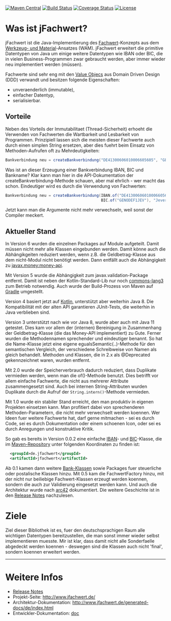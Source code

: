 [![Maven Central](https://img.shields.io/maven-central/v/de.jfachwert/jfachwert.svg)](https://central.sonatype.com/artifact/de.jfachwert/jfachwert)
[![Build Status](https://github.com/oboehm/jfachwert/actions/workflows/maven.yml/badge.svg)](https://github.com/oboehm/jfachwert/actions/workflows/maven.yml)
[![Coverage Status](https://coveralls.io/repos/github/oboehm/jfachwert/badge.svg?branch=master)](https://coveralls.io/github/oboehm/jfachwert)
[![License](https://img.shields.io/badge/License-Apache%202.0-blue.svg)](http://www.apache.org/licenses/LICENSE-2.0.html)

# Was ist jFachwert?

jFachwert ist die Java-Implementierung des [Fachwert](https://de.wikipedia.org/wiki/Werkzeug-_und_Materialansatz#Fachwerte)-Konzepts
aus dem [Werkzeug- und Material](https://de.wikipedia.org/wiki/Werkzeug-_und_Materialansatz)-Ansatzes (WAM).
jFachwert erweitert die primitive Datentypen von Java um einige weitere Datentypen wie IBAN oder BIC, die in
vielen Business-Programmen zwar gebraucht werden, aber immer wieder neu implementiert werden (müssen).

Fachwerte sind sehr eng mit den [Value Objecs](https://de.wikipedia.org/wiki/Value_Object) aus Domain Driven Design (DDD)
verwandt und besitzen folgende Eigenschaften:

* unveraenderlich (immutable),
* einfacher Datentyp,
* serialisierbar.


## Vorteile

Neben des Vorteils der Immutabilitaet (Thread-Sicherheit) erhoeht die Verwenden von Fachwerten die Wartbarkeit und
Lesbarkeit von Programmen. Prinzipiell lassen sich die meisten dieser Fachwerte auch durch einen simplen String
ersetzen, aber dies fuehrt beim Einsatz von Methoden-Aufrufen oft zu Mehrdeutigkeiten:

```java
Bankverbindung neu = createBankverbindung("DE41300606010006605605", "GENODEF1JEV", "Jever Volksbank");
```

Was ist an dieser Erzeugung einer Bankverbindung IBAN, BIC und Bankname? Klar kann man hier in die API-Dokumentation
der createBankverbindung-Methode schauen, aber mal ehrlich - wer macht das schon. Eindeutiger wird es durch die
Verwendung von Fachwerten:

```java
Bankverbindung neu = createBankverbindung(IBAN.of("DE41300606010006605605"), 
                                          BIC.of("GENODEF1JEV"), "Jever Volksbank");
```

Jetzt kann man die Argumente nicht mehr verwechseln, weil sonst der Compiler meckert.


## Aktueller Stand

In Version 6 wurden die einzelnen Packages auf Module aufgeteilt.
Damit müssen nicht mehr alle Klassen eingebunden werden.
Damit könne auch die Abhängikgeiten reduziert werden, wenn z.B. die Geldbetrag-Klasse aus dem nicht-Modul nicht benötigt werden.
Dann entfällt auch die Abhängigkeit zu [javax.money:money-api](https://mvnrepository.com/artifact/javax.money/money-api).

Mit Version 5 wurde die Abhängigkeit zum javax.validation-Package entfernt.
Damit ist neben der Kotlin-Standard-Lib nur noch [commons-lang3](https://commons.apache.org/proper/commons-lang/) zum Betrieb notwendig.
Auch wurde der Build-Prozess von Maven auf [Gradle](https://gradle.org/) umgestellt.

Version 4 basiert jetzt auf [Kotlin](https://kotlinlang.org/), unterstützt aber weiterhin Java 8.
Die Kompatibilität mit der alten API garantieren JUnit-Tests, die weiterhin in Java verblieben sind.

Version 3 unterstützt nach wie vor Java 8, wurde aber auch mit Java 11 getestet.
Dies kam vor allem der (internen) Bereinigung in Zusammenhang der Geldbetrag-Klasse (die das Money-API implementiert) zu Gute.
Ferner wurden die Methodennamen sprechender und eindeutiger benannt.
So hat die Name-Klasse jetzt eine eigene egualsSemantic(..)-Methode für den semantischen Vergleich, der verschiedene Schreibweise von Namen als gleich behandelt.
Methoden und Klassen, die in 2.x als @Deprecated gekennzeichnet waren, wurden entfernt.

Mit 2.0 wurde der Speicherverbrauch dadurch reduziert, dass Duplikate vermieden werden, wenn man die of()-Methode benutzt.
Dies betrifft vor allem einfache Fachwerte, die nicht aus mehrerer Attribute zusammengesetzt sind.
Auch bei internen String-Attributen wurden Duplikate durch die Aufruf der `String.intern()`-Methode vermieden.

Mit 1.0 wurde ein stabiler Stand erreicht, den man produktiv in eigenen Projekten einsetzen kann.
Man profitiert dabei von sprechenderen Methoden-Parametern, die nicht
mehr verwechselt werden koennen. Wer Ideen fuer weitere Fachwerte hat, darf gerne mitmachen - sei es durch Code,
sei es durch Dokumentation oder einem schoenen Icon, oder sei es durch Anregungen und konstruktive Kritik.

So gab es bereits in Version 0.0.2 eine einfache [IBAN](http://jfachwert.de/apidocs/de/jfachwert/bank/IBAN.html)- und 
[BIC](http://jfachwert.de/apidocs/de/jfachwert/bank/BIC.html)-Klasse, die im 
[Maven-Repository](http://search.maven.org/#search%7Cga%7C1%7Cjfachwert)
unter folgenden Koordinaten zu finden ist:

```xml
  <groupId>de.jfachwert</groupId>
  <artifactId>jfachwert</artifactId>
```

Ab 0.1 kamen dann weitere [Bank-Klassen](http://jfachwert.de/apidocs/de/jfachwert/bank/package-summary.html)
sowie Packages fuer steuerliche oder postalische Klassen hinzu.
Mit 0.5 kam die FachwertFactory hinzu, mit der nicht nur beiliebige Fachwert-Klassen erzeugt werden koennen,
sondern die auch zur Validierung eingesetzt werden kann.
Und auch die Architektur wurde nach [arc42](src/main/asciidoc/README.adoc) dokumentiert.
Die weitere Geschichte ist in den [Release Notes](doc/release-notes.adoc) nachzulesen.


# Ziele

Ziel dieser Bibliothek ist es, fuer den deutschsprachigen Raum alle wichtigen Datentypen bereitzustellen, die man
sonst immer wieder selbst implementieren muesste. Mir ist klar, dass damit nicht alle Sonderfaelle abgedeckt werden
koennen - deswegen sind die Klassen auch nicht 'final', sondern koennen erweitert werden.

---

# Weitere Infos

* [Release Notes](CHANGELOG.md)
* Projekt-Seite: http://www.jfachwert.de/
* Architektur-Dokumentation: http://www.jfachwert.de/generated-docs/de/index.html
* Entwickler-Dokumentation: [doc](doc/README.adoc)
